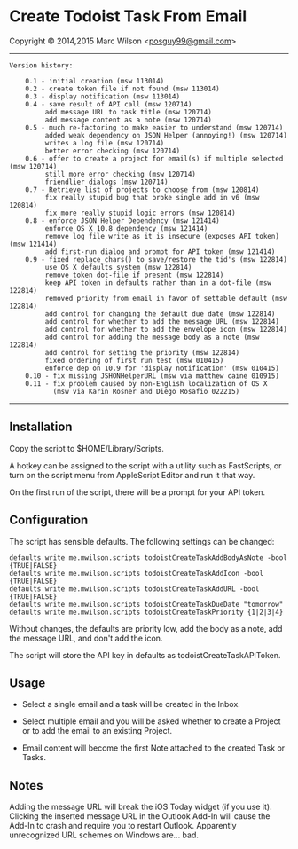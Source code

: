 Create Todoist Task From Email
==============================

Copyright &copy; 2014,2015 Marc Wilson <<posguy99@gmail.com>>

---

	Version history:
		
		0.1 - initial creation (msw 113014)
		0.2 - create token file if not found (msw 113014)
		0.3 - display notification (msw 113014)
		0.4 - save result of API call (msw 120714)
			 add message URL to task title (msw 120714)
			 add message content as a note (msw 120714)
		0.5 - much re-factoring to make easier to understand (msw 120714)
			 added weak dependency on JSON Helper (annoying!) (msw 120714)
			 writes a log file (msw 120714)
			 better error checking (msw 120714)
		0.6 - offer to create a project for email(s) if multiple selected (msw 120714)
			 still more error checking (msw 120714)
			 friendlier dialogs (msw 120714)
		0.7 - Retrieve list of projects to choose from (msw 120814)
			 fix really stupid bug that broke single add in v6 (msw 120814)
			 fix more really stupid logic errors (msw 120814)
		0.8 - enforce JSON Helper Dependency (msw 121414)
			 enforce OS X 10.8 dependency (msw 121414)
			 remove log file write as it is insecure (exposes API token) (msw 121414)
			 add first-run dialog and prompt for API token (msw 121414)
		0.9 - fixed replace_chars() to save/restore the tid's (msw 122814)
			 use OS X defaults system (msw 122814)
			 remove token dot-file if present (msw 122814)
			 keep API token in defaults rather than in a dot-file (msw 122814)
			 removed priority from email in favor of settable default (msw 122814)
			 add control for changing the default due date (msw 122814)
			 add control for whether to add the message URL (msw 122814)
			 add control for whether to add the envelope icon (msw 122814)
			 add control for adding the message body as a note (msw 122814)
			 add control for setting the priority (msw 122814)
			 fixed ordering of first run test (msw 010415)
			 enforce dep on 10.9 for 'display notification' (msw 010415)
	    0.10 - fix missing JSHONHelperURL (msw via matthew caine 010915)
		0.11 - fix problem caused by non-English localization of OS X
			   (msw via Karin Rosner and Diego Rosafio 022215)

---

Installation
------------

Copy the script to $HOME/Library/Scripts.

A hotkey can be assigned to the script with a utility such as FastScripts, or turn on the script menu from AppleScript Editor and run it that way.

On the first run  of the script, there will be a prompt for your API token.


Configuration
-------------

The script has sensible defaults.  The following settings can be changed:

    defaults write me.mwilson.scripts todoistCreateTaskAddBodyAsNote -bool {TRUE|FALSE}
    defaults write me.mwilson.scripts todoistCreateTaskAddIcon -bool {TRUE|FALSE}
    defaults write me.mwilson.scripts todoistCreateTaskAddURL -bool {TRUE|FALSE}
    defaults write me.mwilson.scripts todoistCreateTaskDueDate "tomorrow"
    defaults write me.mwilson.scripts todoistCreateTaskPriority {1|2|3|4}

Without changes, the defaults are priority low, add the body as a note, add the message URL, and don't add the icon.

The script will store the API key in defaults as todoistCreateTaskAPIToken.


Usage
-----

* Select a single email and a task will be created in the Inbox.
	
* Select multiple email and you will be asked whether to create a Project or to add the email to an existing Project.
	
* Email content will become the first Note attached to the created Task or Tasks.


Notes
------

Adding the message URL will break the iOS Today widget (if you use it).  Clicking the inserted message URL in the Outlook
Add-In will cause the Add-In to crash and require you to restart Outlook.  Apparently unrecognized URL schemes on Windows
are... bad.


